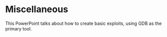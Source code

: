 # Miscellaneous
This PowerPoint talks about how to create basic exploits, using GDB as the primary tool.
